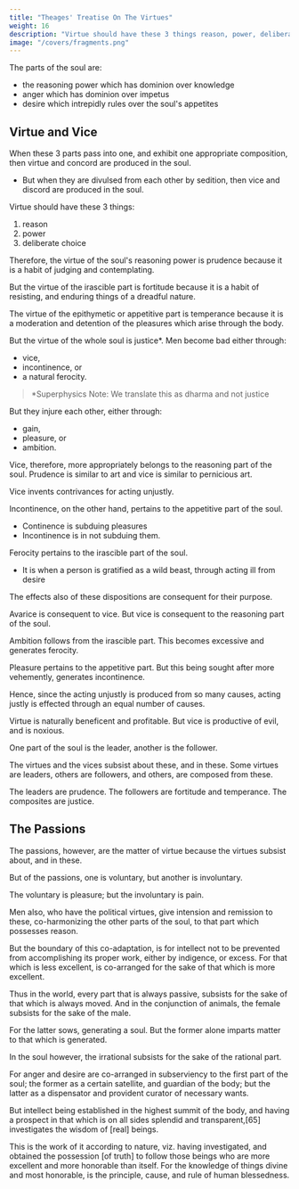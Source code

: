 ```yaml
---
title: "Theages' Treatise On The Virtues"
weight: 16
description: "Virtue should have these 3 things reason, power, deliberate choice"
image: "/covers/fragments.png"
---
```




The parts of the soul are:
- the reasoning power which has dominion over knowledge
- anger which has dominion  over impetus
- desire which intrepidly rules over the soul's appetites 


## Virtue and Vice 

When these 3 parts pass into one, and exhibit one appropriate composition, then virtue and concord are produced in the soul. 
- But when they are divulsed from each other by sedition, then vice and discord are produced in the soul. 

Virtue should have these 3 things:
1. reason
2. power
3. deliberate choice

Therefore, the virtue of the soul's reasoning power is prudence because it is a habit of judging and contemplating.

But the virtue of the irascible part is fortitude because it is a habit of resisting, and enduring things of a dreadful nature. 

The virtue of the epithymetic or appetitive part is temperance because it is a moderation and detention of the pleasures which arise through the body. 

But the virtue of the whole soul is justice*. Men become bad either through:
- vice,
- incontinence, or
- a natural ferocity.


> *Superphysics Note: We translate this as dharma and not justice


But they injure each other, either through:
- gain,
- pleasure, or
- ambition. 

Vice, therefore, more appropriately belongs to the reasoning part of the soul. Prudence is similar to art and vice is similar to pernicious art. 

Vice invents contrivances for acting unjustly.

Incontinence, on the other hand, pertains to the appetitive part of the soul. 
- Continence is subduing pleasures
- Incontinence is in not subduing them. 

Ferocity pertains to the irascible part of the soul. 
- It is when a person is gratified as a wild beast, through acting ill from desire
<!-- ,  not as a man should be, but as a wild beast, then a thing of this kind is denominated Ferocity.  -->

The effects also of these dispositions are consequent for their purpose. 
<!-- to the things for the sake of which they are performed. -->

Avarice is consequent to vice. But vice is consequent to the reasoning part of the soul.

Ambition follows from the irascible part. This becomes excessive and generates ferocity. 

Pleasure pertains to the appetitive part. But this being sought after more vehemently, generates incontinence. 

Hence, since the acting unjustly is produced from so many causes, acting justly is effected through an equal number of causes. 

Virtue is naturally beneficent and profitable. But vice is productive of evil, and is noxious.

One part of the soul is the leader, another is the follower. 

The virtues and the vices subsist about these, and in these. Some virtues are leaders, others are followers, and others, are composed from these. 

The leaders are prudence. The followers are fortitude and temperance. The composites are justice. 


## The Passions

The passions, however, are the matter of virtue because the virtues subsist about, and in these. 

But of the passions, one is voluntary, but another is involuntary. 

The voluntary is pleasure; but the involuntary is pain. 

Men also, who have the political virtues, give intension and remission to these, co-harmonizing the other parts of the soul, to that part which possesses reason. 

But the boundary of this co-adaptation, is for intellect not to be prevented from accomplishing its proper work, either by indigence, or excess. For that which is less excellent, is co-arranged for the sake of that which is more excellent.

Thus in the world, every part that is always passive, subsists for the sake of that which is always moved. And in the conjunction of animals, the female subsists for the sake of the male. 

For the latter sows, generating a soul. But the former alone imparts matter to that which is generated.

In the soul however, the irrational subsists for the sake of the rational part. 

For anger and desire are co-arranged in subserviency to the first part of the soul; the former as a certain satellite, and guardian of the body; but the latter as a dispensator and provident curator of necessary wants. 

But intellect being established in the highest summit of the body, and having a prospect in that which is on all sides splendid and transparent,[65] investigates the wisdom of [real] beings. 

This is the work of it according to nature, viz. having investigated, and obtained the possession [of truth] to follow those beings who are more excellent and more honorable than itself. For the knowledge of things divine and most honorable, is the principle, cause, and rule of human blessedness.
